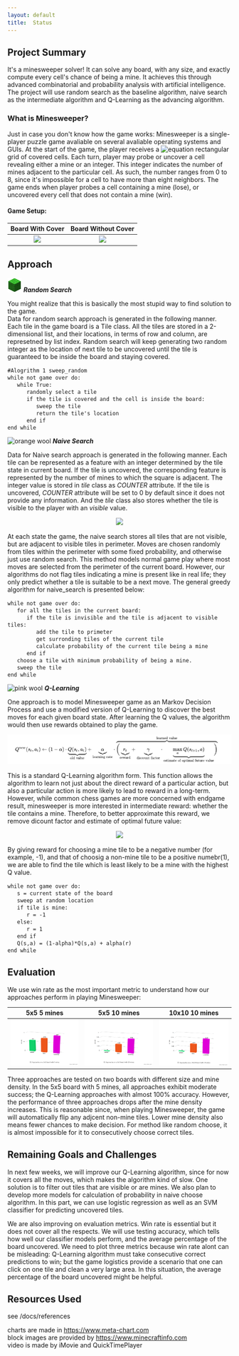 ```yaml
---
layout: default
title:  Status
---
```


## Project Summary
It's a minesweeper solver! It can solve any board, with any size, and exactly compute every cell's chance of being a mine. It achieves this through advanced combinatorial and probability analysis with artificial intelligence. The project will use random search as the baseline algorithm, naive search as the intermediate algorithm and Q-Learning as the advancing algorithm.   

### What is Minesweeper?
Just in case you don't know how the game works: Minesweeper is a single-player puzzle game avaliable on several avaliable operating systems and GUIs. At the start of the game, the player receives a ![equation](https://latex.codecogs.com/png.latex?n&space;\times&space;m) rectangular grid of covered cells. Each turn, player may probe or uncover a cell revealing either a mine or an integer. This integer indicates the number of mines adjacent to the particular cell. As such, the number ranges from 0 to 8, since it's impossible for a cell to have more than eight neighbors. The game ends when player probes a cell containing a mine (lose), or uncovered every cell that does not contain a mine (win).
#### Game Setup:

|   Board With Cover        |  Board Without Cover      |
|:-------------------------:|:-------------------------:|
|<img src="images/board_with_cover.png" width="450"/>  |  <img src="images/board_without_cover.png" width="450"/>|


## Approach

![lime_wool](images/736.png)  **_Random Search_**  
  
You might realize that this is basically the most stupid way to find solution to the game.  
Data for random search approach is generated in the following manner. Each tile in the game board is a Tile class. All the tiles are stored in a 2-dimensional list, and their locations, in terms of row and column, are represetned by list index. 
Random search will keep generating two random integer as the location of next tile to be uncovered until the tile is guaranteed to be inside the board and staying covered. 
```
#Alogrithm 1 sweep_random
while not game over do:
   while True:
      randomly select a tile
      if the tile is covered and the cell is inside the board:
         sweep the tile
         return the tile's location
      end if
end while
```

![orange wool](images/1.png)  **_Naive Search_**

  
Data for Naive search approach is generated in the following manner. Each tile can be represented as a feature with an integer determined by the tile state in current board. If the tile is uncovered, the corresponding feature is represented by the number of mines to which the square is adjacent. The integer value is stored in _tile_ class as _COUNTER_ attribute. If the tile is uncovered, _COUNTER_ attribute will be set to 0 by default since it does not provide any information. And the _tile_ class also stores whether the tile is visible to the player with an _visible_ value.  

<p align="center"> 
<img src="https://i.imgur.com/41QOe.png">
</p>

At each state the game, the naive search stores all tiles that are not visible, but are adjacent to visible tiles in perimeter. Moves are chosen randomly from tiles within the perimeter with some fixed probability, and otherwise just use random search. This method models normal game play where most moves are selected from the perimeter of the current board. However, our algorithms do not flag tiles indicating a mine is present like in real life; they only predict whether a tile is suitable to be a next move. The general greedy algorithm for naive_search is presented below:

```
while not game over do:
   for all the tiles in the current board:
      if the tile is invisible and the tile is adjacent to visible tiles:
         add the tile to primeter
         get surronding tiles of the current tile
         calculate probability of the current tile being a mine
      end if
   choose a tile with minimum probability of being a mine. 
   sweep the tile
end while
```
![pink wool](images/6.png)  **_Q-Learning_**

One approach is to model Minesweeper game as an Markov Decision Process and use a modified version of Q-Learning to discover the best moves for each given board state. After learning the Q values, the algorithm would then use rewards obtained to play the game. 

<p align="center"> 
<img src="images/Q-Learning_function.png">
</p>

This is a standard Q-Learning algorithm form. This function allows the algorithm to learn not just about the direct reward of a particular action, but also a particular action is more likely to lead to reward in a long-term. However, while common chess games are more concerned with endgame result, minesweeper is more interested in intermediate reward: whether the tile contains a mine. Therefore, to better approximate this reward, we remove dicount factor and estimate of optimal future value:

<p align="center"> 
<img src="https://latex.codecogs.com/png.latex?$&space;\widehat&space;{&space;Q&space;}&space;^&space;{&space;new&space;}&space;(&space;s_t&space;,&space;a_t&space;)&space;\leftarrow&space;(&space;1&space;-&space;\alpha&space;)&space;\cdot&space;\hat&space;{&space;Q&space;}&space;^&space;{&space;old}&space;(&space;s_t&space;,&space;a_t&space;)&space;&plus;&space;\alpha&space;\cdot&space;(&space;r_t&space;)$">
</p>

By giving reward for choosing a mine tile to be a negative number (for example, -1), and that of choosig a non-mine tile to be a positive numebr(1), we are able to find the tile which is least likely to be a mine with the highest Q value.

```
while not game over do:
   s = current state of the board
   sweep at random location
   if tile is mine:
      r = -1
   else:
      r = 1
   end if 
   Q(s,a) = (1-alpha)*Q(s,a) + alpha(r)
end while
```

## Evaluation
We use win rate as the most important metric to understand how our approaches perform in playing Minesweeper:

|  5x5 5 mines              |  5x5 10 mines             |  10x10 10 mines           |
|:-------------------------:|:-------------------------:|:-------------------------:|
|![](images/5*5_5.png)      | ![](images/5*5_10.png)    | ![](images/10*10_10.png)  |

Three approaches are tested on two boards with different size and mine density. In the 5x5 board with 5 mines, all approaches exhibit moderate success; the Q-Learning approaches with almost 100% accuracy. However, the performance of three approaches drops after the mine density increases. This is reasonable since, when playing Minesweeper, the game will automatically flip any adjcent non-mine tiles. Lower mine density also means fewer chances to make decision. For method like random choose, it is almost impossible for it to consecutively choose correct tiles. 

## Remaining Goals and Challenges

In next few weeks, we will improve our Q-Learning algorithm, since for now it covers all the moves, which makes the algorithm kind of slow. One solution is to filter out tiles that are visible or are mines. We also plan to develop more models for calculation of probability in naive choose algorithm. In this part, we can use logistic regression as well as an SVM classifier for predicting uncovered tiles. 

We are also improving on evaluation metrics. Win rate is essential but it does not cover all the respects. We will use testing accuracy, which tells how well our classifier models perform, and the average percentage of the board uncovered. We need to plot three metrics because win rate alont can be misleading: Q-Learning algorithm must take consecutive correct predictions to win; but the game logistics provide a scenario that one can click on one tile and clean a very large area. In this situation, the average percentage of the board uncovered might be helpful. 

## Resources Used

see /docs/references  

charts are made in https://www.meta-chart.com  
block images are provided by https://www.minecraftinfo.com  
video is made by iMovie and QuickTimePlayer  
